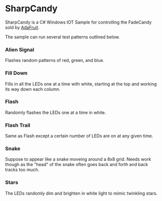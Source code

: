 # SharpCandy
SharpCandy is a C# Windows IOT Sample for controlling the FadeCandy sold by <a href="https://www.adafruit.com/product/1689">AdaFruit</a>.

The sample can run several test patterns outlined below.

### Alien Signal
Flashes random patterns of red, green, and blue.

### Fill Down
Fills in all the LEDs one at a time with white, starting at the top and working its way down each column.

### Flash
Randomly flashes the LEDs one at a time in white.

### Flash Trail
Same as Flash except a certain number of LEDs are on at any given time.

### Snake
Suppose to appear like a snake moveing around a 8x8 grid. Needs work though as the "head" of the snake often goes back and forth and back tracks too much.

### Stars
The LEDs randomly dim and brighten in white light to mimic twinkling stars.
